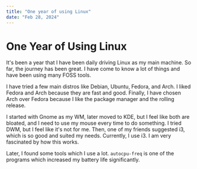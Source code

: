 ```yaml
---
title: "One year of using Linux"
date: "Feb 28, 2024"
---
```


# One Year of Using Linux

It's been a year that I have been daily driving Linux as my main machine. So far, the journey has been great. I have come to know a lot of things and have been using many FOSS tools.

I have tried a few main distros like Debian, Ubuntu, Fedora, and Arch. I liked Fedora and Arch because they are fast and good. Finally, I have chosen Arch over Fedora because I like the package manager and the rolling release.

I started with Gnome as my WM, later moved to KDE, but I feel like both are bloated, and I need to use my mouse every time to do something. I tried DWM, but I feel like it's not for me. Then, one of my friends suggested i3, which is so good and suited my needs. Currently, I use i3. I am very fascinated by how this works.

Later, I found some tools which I use a lot. `autocpu-freq` is one of the programs which increased my battery life significantly.

